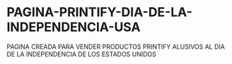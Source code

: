 # PAGINA-PRINTIFY-DIA-DE-LA-INDEPENDENCIA-USA
PAGINA CREADA PARA VENDER PRODUCTOS PRINTIFY ALUSIVOS AL DIA DE LA INDEPENDENCIA DE LOS ESTADOS UNIDOS
